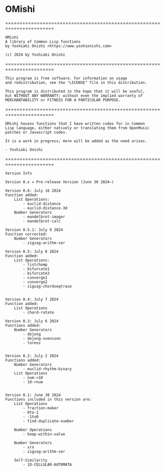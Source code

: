 # OMishi
=======================================================================

    OMishi
    A library of Common Lisp functions
    by Yoshiaki Onishi <https://www.yoshionishi.com>

    (c) 2024 by Yoshiaki Onishi

=======================================================================

    This program is free software. For information on usage 
    and redistribution, see the "LICENSE" file in this distribution.

    This program is distributed in the hope that it will be useful,
    but WITHOUT ANY WARRANTY; without even the implied warranty of
    MERCHANTABILITY or FITNESS FOR A PARTICULAR PURPOSE. 

=======================================================================

    OMishi houses functions that I have written codes for in Common
    Lisp language, either natively or translating them from OpenMusic
    patches or Javascript codes. 
    
    It is a work in progress; more will be added as the need arises.

    - Yoshiaki Onishi
    
=======================================================================

    Version Info

    Version 0.x = Pre-release Version (June 30 2024~)

    Version 0.6: July 16 2024
    Function added:
        List Operations:
            - euclid-distance
            - euclid-distance-3d
        Number Generators
            - mandelbrot-imager
            - mandelbrot-calc

    Version 0.5.1: July 9 2024
    Function corrected:
        Number Generators
            - zigzag-arithm-ser

    Version 0.5: July 8 2024
    Function added:
        List Operations:
            - listchomp
            - bifurcate1
            - bifurcate2
            - converge1
            - converge2
            - zigzag-chordseqtrace


    Version 0.4: July 7 2024
    Function added:
        List Operations
            - chord-rotate

    Version 0.3: July 6 2024
    Functions added:
        Number Generators
            - dejong
            - dejong-svensson
            - lorenz


    Version 0.2: July 2 2024
    Functions added:
        Number Generators
            - euclid-rhythm-binary
        List Operations
            - num->10
            - 10->num


    Version 0.1: June 30 2024 
    Functions included in this version are:
        List Operations
            - fraction-maker
            - 0to-1
            - -1to0
            - find-duplicate-number

        Number Operations
            - keep-within-value
        
        Number Generators
            - srn
            - zigzag-arithm-ser

        Self-Similarity
            - 1D-CELLULAR-AUTOMATA
